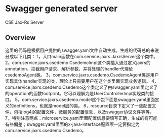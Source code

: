 # Swagger generated server

CSE Jax-Rs Server


## Overview
这里的代码是根据用户提供的swagger.yaml文件自动生成。生成的代码总的来说分成以下几类：
1，入口main函数在com.service.jaxrs.JaxrsServer这个类中。
2，com.service.jaxrs.csedemo.CsedemoImpl这个类插入通过定义jaxrs的annotation，拦截用户请求、解析参数，并将处理的handler代理给csedemoAgent类。
3，com.service.jaxrs.csedemo.CsedemoAgent类是用户实现具体handler实现的类，理论上只需要用户在这个类里面实现业务逻辑。
4，com.service.jaxrs.csedemo.Csedemo这个类定义了由swagger.yaml里定义了的operation的函数footprint。它可以理解为是UserControllerImpl实现类的接口。
5，com.service.jaxrs.csedemo.model这个包下面是swagger.yaml里面定义的definitions，也就是model层的类。
6，resource目录下定义了一些配置文件，包括log4j的配置文件，微服务的配置信息，以及swagger协议文件等等。
7，特别注意两点：microservice.yaml里面配置信息要填写正确，生成的有可能有些偏差；swagger.yaml里面的x-java-interface配置项一定要指定为com.service.jaxrs.csedemo.Csedemo。
